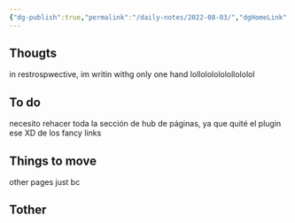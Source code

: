 ```yaml
---
{"dg-publish":true,"permalink":"/daily-notes/2022-08-03/","dgHomeLink":true,"dgPassFrontmatter":false}
---
```


## Thougts

in restrospwective, im writin withg only one hand lollololololollololol


## To do

necesito rehacer toda la sección de hub de páginas, ya que quité el plugin ese XD de los fancy links

## Things to move

other pages just bc


## Tother



